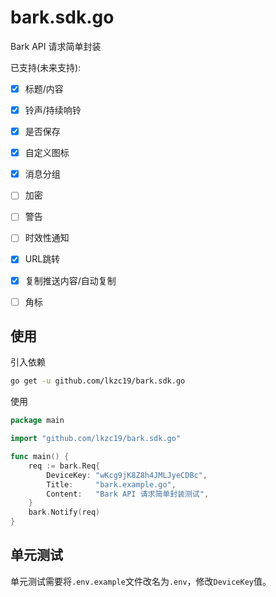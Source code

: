 # bark.sdk.go

Bark API 请求简单封装

已支持(未来支持):

- [x] 标题/内容
- [x] 铃声/持续响铃
- [x] 是否保存
- [x] 自定义图标
- [x] 消息分组
- [ ] 加密
- [ ] 警告
- [ ] 时效性通知
- [x] URL跳转
- [x] 复制推送内容/自动复制
- [ ] 角标


## 使用

引入依赖

```bash
go get -u github.com/lkzc19/bark.sdk.go
```

使用

```go
package main

import "github.com/lkzc19/bark.sdk.go"

func main() {
	req := bark.Req{
		DeviceKey: "wKcg9jK8Z8h4JMLJyeCDBc",
		Title:     "bark.example.go",
		Content:   "Bark API 请求简单封装测试",
	}
	bark.Notify(req)
}
```

## 单元测试

单元测试需要将`.env.example`文件改名为`.env`，修改`DeviceKey`值。